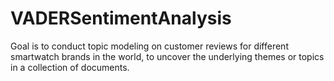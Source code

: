 # VADERSentimentAnalysis
Goal is to conduct topic modeling on customer reviews for different smartwatch brands in the world, to uncover the underlying themes or topics in a collection of documents. 
